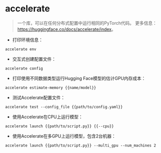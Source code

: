 # accelerate

> 一个库，可以在任何分布式配置中运行相同的PyTorch代码。
> 更多信息：<https://huggingface.co/docs/accelerate/index>。

- 打印环境信息：

`accelerate env`

- 交互式创建配置文件：

`accelerate config`

- 打印使用不同数据类型运行Hugging Face模型的估计GPU内存成本：

`accelerate estimate-memory {{name/model}}`

- 测试Accelerate配置文件：

`accelerate test --config_file {{path/to/config.yaml}}`

- 使用Accelerate在CPU上运行模型：

`accelerate launch {{path/to/script.py}} {{--cpu}}`

- 使用Accelerate在多GPU上运行模型，包含2台机器：

`accelerate launch {{path/to/script.py}} --multi_gpu --num_machines 2`